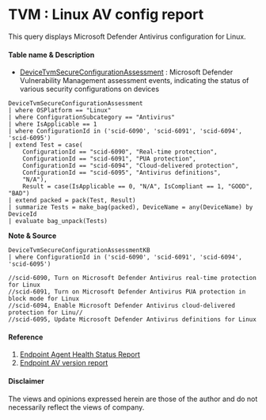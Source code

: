 # TVM : Linux AV config report
This query displays Microsoft Defender Antivirus configuration for Linux.

#### Table name & Description
- [DeviceTvmSecureConfigurationAssessment](https://learn.microsoft.com/en-us/microsoft-365/security/defender/advanced-hunting-devicetvmsecureconfigurationassessment-table?view=o365-worldwide) : Microsoft Defender Vulnerability Management assessment events, indicating the status of various security configurations on devices

```kusto
DeviceTvmSecureConfigurationAssessment
| where OSPlatform == "Linux" 
| where ConfigurationSubcategory == "Antivirus"
| where IsApplicable == 1
| where ConfigurationId in ('scid-6090', 'scid-6091', 'scid-6094', 'scid-6095')
| extend Test = case(
    ConfigurationId == "scid-6090", "Real-time protection",
    ConfigurationId == "scid-6091", "PUA protection",
    ConfigurationId == "scid-6094", "Cloud-delivered protection",
    ConfigurationId == "scid-6095", "Antivirus definitions",
    "N/A"),
    Result = case(IsApplicable == 0, "N/A", IsCompliant == 1, "GOOD", "BAD")
| extend packed = pack(Test, Result)
| summarize Tests = make_bag(packed), DeviceName = any(DeviceName) by DeviceId
| evaluate bag_unpack(Tests)
```

**Note & Source**
```kusto
DeviceTvmSecureConfigurationAssessmentKB 
| where ConfigurationId in ('scid-6090', 'scid-6091', 'scid-6094', 'scid-6095')

//scid-6090, Turn on Microsoft Defender Antivirus real-time protection for Linux
//scid-6091, Turn on Microsoft Defender Antivirus PUA protection in block mode for Linux
//scid-6094, Enable Microsoft Defender Antivirus cloud-delivered protection for Linu//
//scid-6095, Update Microsoft Defender Antivirus definitions for Linux
```

#### Reference
1. [Endpoint Agent Health Status Report](https://github.com/microsoft/Microsoft-365-Defender-Hunting-Queries/blob/master/General%20queries/Endpoint%20Agent%20Health%20Status%20Report.md)
2. [Endpoint AV version report](https://github.com/microsoft/Microsoft-365-Defender-Hunting-Queries/blob/master/General%20queries/MD%20AV%20Signature%20and%20Platform%20Version.md)

#### <Result>

#### Disclaimer
The views and opinions expressed herein are those of the author and do not necessarily reflect the views of company.